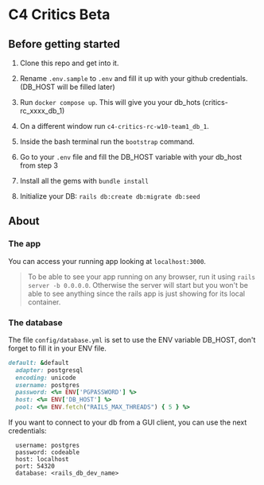 # C4 Critics Beta

## Before getting started

1. Clone this repo and get into it.

2. Rename `.env.sample` to `.env` and fill it up with your github credentials. (DB_HOST will be filled later)

3. Run `docker compose up`. This will give you your db_hots (critics-rc_xxxx_db_1)

4. On a different window run `c4-critics-rc-w10-team1_db_1`.

5. Inside the bash terminal run the `bootstrap` command.

6. Go to your `.env` file and fill the DB_HOST variable with your db_host from step 3

7. Install all the gems with `bundle install`

8. Initialize your DB: `rails db:create db:migrate db:seed`

## About

### The app

You can access your running app looking at `localhost:3000`.

> To be able to see your app running on any browser, run it using `rails server -b 0.0.0.0`.
> Otherwise the server will start but you won't be able to see anything since the rails app is just showing for its local container.

### The database

The file `config/database.yml` is set to use the ENV variable DB_HOST, don't forget to fill it in your ENV file.

```ruby
default: &default
  adapter: postgresql
  encoding: unicode
  username: postgres
  password: <%= ENV['PGPASSWORD'] %>
  host: <%= ENV['DB_HOST'] %>
  pool: <%= ENV.fetch("RAILS_MAX_THREADS") { 5 } %>
```

If you want to connect to your db from a GUI client, you can use the next credentials:

```
  username: postgres
  password: codeable
  host: localhost
  port: 54320
  database: <rails_db_dev_name>
```
